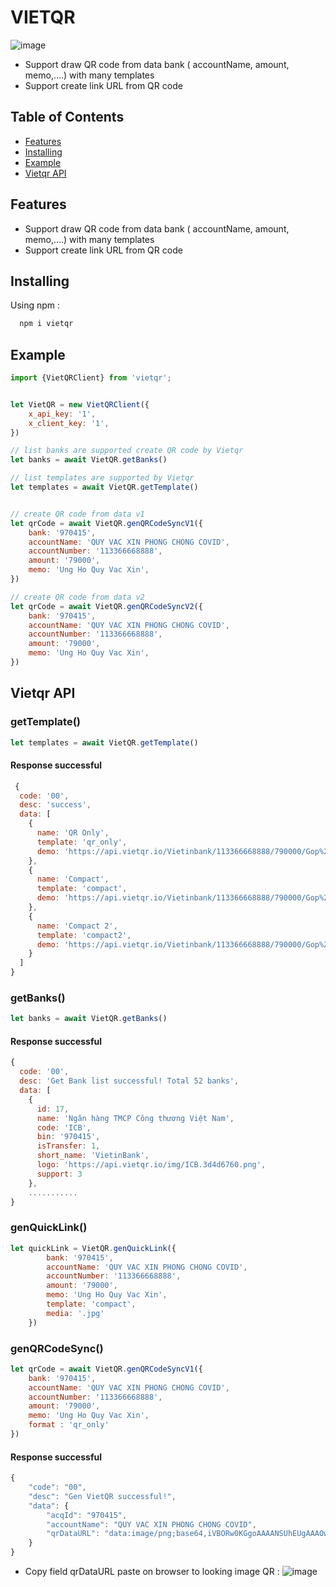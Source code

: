 # VIETQR
![image](https://user-images.githubusercontent.com/94815095/148626516-6ae4f1ee-a736-40a7-b6b0-257daa35a00c.png)

- Support draw QR code from data bank ( accountName, amount, memo,....) with many templates 
- Support create link URL from QR code

## Table of Contents

  - [Features](#features)
  - [Installing](#installing)
  - [Example](#example)
  - [Vietqr API](#vietqr-api)

## Features
- Support draw QR code from data bank ( accountName, amount, memo,....) with many templates 
- Support create link URL from QR code

## Installing
Using npm :
```bash
  npm i vietqr
```
## Example

```javascript
import {VietQRClient} from 'vietqr';


let VietQR = new VietQRClient({
    x_api_key: '1',
    x_client_key: '1',
})

// list banks are supported create QR code by Vietqr
let banks = await VietQR.getBanks()

// list templates are supported by Vietqr
let templates = await VietQR.getTemplate()


// create QR code from data v1
let qrCode = await VietQR.genQRCodeSyncV1({
    bank: '970415',
    accountName: 'QUY VAC XIN PHONG CHONG COVID',
    accountNumber: '113366668888',
    amount: '79000',
    memo: 'Ung Ho Quy Vac Xin',
})

// create QR code from data v2
let qrCode = await VietQR.genQRCodeSyncV2({
    bank: '970415',
    accountName: 'QUY VAC XIN PHONG CHONG COVID',
    accountNumber: '113366668888',
    amount: '79000',
    memo: 'Ung Ho Quy Vac Xin',
})

```
## Vietqr API
### getTemplate()
```javascript
let templates = await VietQR.getTemplate()
```
#### Response successful
```javascript
 {
  code: '00',
  desc: 'success',
  data: [
    {
      name: 'QR Only',
      template: 'qr_only',
      demo: 'https://api.vietqr.io/Vietinbank/113366668888/790000/Gop%20Quy/qr_only.jpg?accountName=Quy%20Vacxin%20Covid'
    },
    {
      name: 'Compact',
      template: 'compact',
      demo: 'https://api.vietqr.io/Vietinbank/113366668888/790000/Gop%20Quy/vietqr_net_2.jpg?accountName=Quy%20Vacxin%20Covid'
    },
    {
      name: 'Compact 2',
      template: 'compact2',
      demo: 'https://api.vietqr.io/Vietinbank/113366668888/790000/Gop%20Quy/compact2.jpg?accountName=Quy%20Vacxin%20Covid'
    }
  ]
}
```

### getBanks()
```javascript
let banks = await VietQR.getBanks()
```
#### Response successful
```javascript
{
  code: '00',
  desc: 'Get Bank list successful! Total 52 banks',
  data: [
    {
      id: 17,
      name: 'Ngân hàng TMCP Công thương Việt Nam',
      code: 'ICB',
      bin: '970415',
      isTransfer: 1,
      short_name: 'VietinBank',
      logo: 'https://api.vietqr.io/img/ICB.3d4d6760.png',
      support: 3
    },
    ...........
}
```


### genQuickLink()
```javascript
let quickLink = VietQR.genQuickLink({
        bank: '970415',
        accountName: 'QUY VAC XIN PHONG CHONG COVID',
        accountNumber: '113366668888',
        amount: '79000',
        memo: 'Ung Ho Quy Vac Xin',
        template: 'compact', 
        media: '.jpg' 
    })
```

### genQRCodeSync()
```javascript
let qrCode = await VietQR.genQRCodeSyncV1({
    bank: '970415',
    accountName: 'QUY VAC XIN PHONG CHONG COVID',
    accountNumber: '113366668888',
    amount: '79000',
    memo: 'Ung Ho Quy Vac Xin',
    format : 'qr_only'
})
```
#### Response successful
```javascript
{
    "code": "00",
    "desc": "Gen VietQR successful!",
    "data": {
        "acqId": "970415",
        "accountName": "QUY VAC XIN PHONG CHONG COVID",
        "qrDataURL": "data:image/png;base64,iVBORw0KGgoAAAANSUhEUgAAAOwAAADeCAYAAAA..."
    }
}
```
- Copy field qrDataURL paste on browser to looking image QR :
![image](https://user-images.githubusercontent.com/66076345/147755844-fccb1738-eb75-4e23-bc6f-d4fc2a9c78e2.png)
